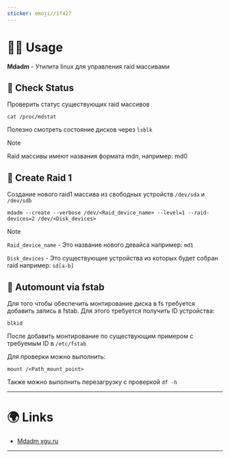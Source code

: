 ```yaml
---
sticker: emoji//1f427
---
```

# 👨‍🏭 Usage

**Mdadm** - Утилита linux для управления raid массивами

## 👀 Check Status

Проверить статус существующих raid массивов

```shell
cat /proc/mdstat
```

Полезно смотреть состояние дисков через `lsblk`

> [!NOTE]
>  Raid массивы имеют названия формата md*n*, например: md0

## 🔨 Create Raid 1

Создание нового raid1 массива из свободных устройств `/dev/sda` и `/dev/sdb`

```shell
mdadm --create --verbose /dev/<Raid_device_name> --level=1 --raid-devices=2 /dev/<Disk_devices>
```

>[!NOTE]
> `Raid_device_name` - Это название нового девайса например: `md1`
> 
> `Disk_devices` - Это существующие устройства из которых будет собран raid например: `sd[a-b]`

## 🚀 Automount via fstab

Для того чтобы обеспечить монтирование диска в fs требуется добавить запись в fstab.
Для этого требуется получить ID устройства:

```shell
blkid
```

После добавить монтирование по существующим примером с требуемым ID в `/etc/fstab`

Для проверки можно выполнить:

```shell
mount /<Path_mount_point>
```

Также можно выполнить перезагрузку с проверкой `df -h`

---

# 🌍 Links

- [Mdadm xgu.ru](http://xgu.ru/wiki/mdadm)

---
